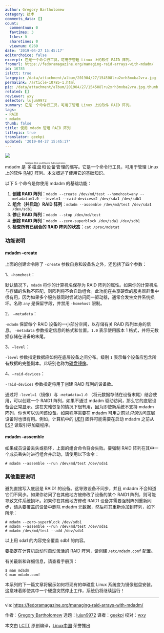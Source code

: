 ```yaml
---
author: Gregory Bartholomew
category: 技术
comments_data: []
count:
  commentnum: 0
  favtimes: 3
  likes: 0
  sharetimes: 0
  viewnum: 6269
date: '2019-04-27 15:45:17'
editorchoice: false
excerpt: 它是一个命令行工具，可用于管理 Linux 上的软件 RAID 阵列。
fromurl: https://fedoramagazine.org/managing-raid-arrays-with-mdadm/
id: 10785
islctt: true
largepic: /data/attachment/album/201904/27/154508lru2xrh3mxba2vra.jpg
permalink: /article-10785-1.html
pic: /data/attachment/album/201904/27/154508lru2xrh3mxba2vra.jpg.thumb.jpg
related: []
reviewer: wxy
selector: lujun9972
summary: 它是一个命令行工具，可用于管理 Linux 上的软件 RAID 阵列。
tags:
- RAID
- mdadm
thumb: false
title: 使用 mdadm 管理 RAID 阵列
titlepic: true
translator: geekpi
updated: '2019-04-27 15:45:17'
---
```


![](/data/attachment/album/201904/27/154508lru2xrh3mxba2vra.jpg)


mdadm 是<ruby> 多磁盘和设备管理 <rt>  Multiple Disk and Device Administration </rt></ruby> 的缩写。它是一个命令行工具，可用于管理 Linux 上的软件 [RAID](https://en.wikipedia.org/wiki/RAID) 阵列。本文概述了使用它的基础知识。


以下 5 个命令是你使用 mdadm 的基础功能：


1. **创建 RAID 阵列**：`mdadm --create /dev/md/test --homehost=any --metadata=1.0 --level=1 --raid-devices=2 /dev/sda1 /dev/sdb1`
2. **组合（并启动）RAID 阵列**：`mdadm --assemble /dev/md/test /dev/sda1 /dev/sdb1`
3. **停止 RAID 阵列**：`mdadm --stop /dev/md/test`
4. **删除 RAID 阵列**：`mdadm --zero-superblock /dev/sda1 /dev/sdb1`
5. **检查所有已组合的 RAID 阵列的状态**：`cat /proc/mdstat`


### 功能说明


#### mdadm –create


上面的创建命令除了 `-create` 参数自身和设备名之外，还包括了四个参数：


1、`–homehost`：


默认情况下，`mdadm` 将你的计算机名保存为 RAID 阵列的属性。如果你的计算机名与存储的名称不匹配，则阵列将不会自动组合。此功能在共享硬盘的服务器群集中很有用，因为如果多个服务器同时尝试访问同一驱动器，通常会发生文件系统损坏。名称 `any` 是保留字段，并禁用 `-homehost` 限制。


2、 `–metadata`：


`-mdadm` 保留每个 RAID 设备的一小部分空间，以存储有关 RAID 阵列本身的信息。 `-metadata` 参数指定信息的格式和位置。`1.0` 表示使用版本 1 格式，并将元数据存储在设备的末尾。


3、`–level`：


`-level` 参数指定数据应如何在底层设备之间分布。级别 `1` 表示每个设备应包含所有数据的完整副本。此级别也称为[磁盘镜像](https://en.wikipedia.org/wiki/Disk_mirroring)。


4、`–raid-devices`：


`-raid-devices` 参数指定将用于创建 RAID 阵列的设备数。


通过将 `-level=1`（镜像）与 `-metadata=1.0` （将元数据存储在设备末尾）结合使用，可以创建一个 RAID1 阵列，如果不通过 mdadm 驱动访问，那么它的底层设备会正常显示。这在灾难恢复的情况下很有用，因为即使新系统不支持 mdadm 阵列，你也可以访问该设备。如果程序需要在 mdadm 可用之前以*只读*访问底层设备时也很有用。例如，计算机中的 [UEFI](https://en.wikipedia.org/wiki/Unified_Extensible_Firmware_Interface) 固件可能需要在启动 mdadm 之前从 [ESP](https://en.wikipedia.org/wiki/EFI_system_partition) 读取引导加载程序。


#### mdadm –assemble


如果成员设备丢失或损坏，上面的组合命令将会失败。要强制 RAID 阵列在其中一个成员丢失时进行组合并启动，请使用以下命令：



```
# mdadm --assemble --run /dev/md/test /dev/sda1
```

### 其他重要说明


避免直接写入底层是 RAID1 的设备。这导致设备不同步，并且 mdadm 不会知道它们不同步。如果你访问了在其他地方被修改了设备的某个 RAID1 阵列，则可能导致文件系统损坏。如果你在其他地方修改 RAID1 设备并需要强制阵列重新同步，请从要覆盖的设备中删除 mdadm 元数据，然后将其重新添加到阵列，如下所示：



```
# mdadm --zero-superblock /dev/sdb1
# mdadm --assemble --run /dev/md/test /dev/sda1
# mdadm /dev/md/test --add /dev/sdb1
```

以上用 sda1 的内容完全覆盖 sdb1 的内容。


要指定在计算机启动时自动激活的 RAID 阵列，请创建 `/etc/mdadm.conf` 配置。


有关最新和详细信息，请查看手册页：



```
$ man mdadm
$ man mdadm.conf
```

本系列的下一篇文章将展示如何将现有的单磁盘 Linux 系统变为镜像磁盘安装，这意味着即使其中一个硬盘突然停止工作，系统仍将继续运行！




---


via: <https://fedoramagazine.org/managing-raid-arrays-with-mdadm/>


作者：[Gregory Bartholomew](https://fedoramagazine.org/author/glb/) 选题：[lujun9972](https://github.com/lujun9972) 译者：[geekpi](https://github.com/geekpi) 校对：[wxy](https://github.com/wxy)


本文由 [LCTT](https://github.com/LCTT/TranslateProject) 原创编译，[Linux中国](https://linux.cn/) 荣誉推出